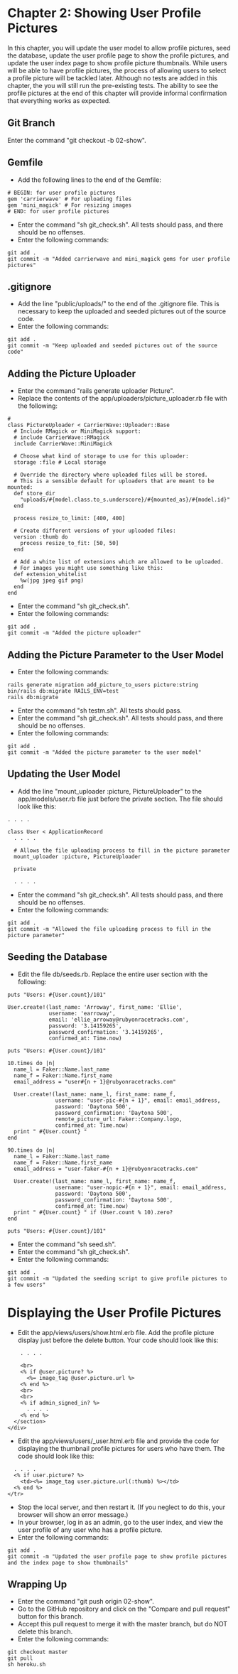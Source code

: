 # Chapter 2: Showing User Profile Pictures
In this chapter, you will update the user model to allow profile pictures, seed the database, update the user profile page to show the profile pictures, and update the user index page to show profile picture thumbnails.  While users will be able to have profile pictures, the process of allowing users to select a profile picture will be tackled later.  Although no tests are added in this chapter, the you will still run the pre-existing tests.  The ability to see the profile pictures at the end of this chapter will provide informal confirmation that everything works as expected.

## Git Branch
Enter the command "git checkout -b 02-show".

## Gemfile
* Add the following lines to the end of the Gemfile:
```
# BEGIN: for user profile pictures
gem 'carrierwave' # For uploading files
gem 'mini_magick' # For resizing images
# END: for user profile pictures
```
* Enter the command "sh git_check.sh".  All tests should pass, and there should be no offenses.
* Enter the following commands:
```
git add .
git commit -m "Added carrierwave and mini_magick gems for user profile pictures"
```
## .gitignore
* Add the line "public/uploads/" to the end of the .gitignore file.  This is necessary to keep the uploaded and seeded pictures out of the source code.
* Enter the following commands:
```
git add .
git commit -m "Keep uploaded and seeded pictures out of the source code"
```

## Adding the Picture Uploader
* Enter the command "rails generate uploader Picture".
* Replace the contents of the app/uploaders/picture_uploader.rb file with the following:
```
#
class PictureUploader < CarrierWave::Uploader::Base
  # Include RMagick or MiniMagick support:
  # include CarrierWave::RMagick
  include CarrierWave::MiniMagick

  # Choose what kind of storage to use for this uploader:
  storage :file # Local storage

  # Override the directory where uploaded files will be stored.
  # This is a sensible default for uploaders that are meant to be mounted:
  def store_dir
    "uploads/#{model.class.to_s.underscore}/#{mounted_as}/#{model.id}"
  end

  process resize_to_limit: [400, 400]

  # Create different versions of your uploaded files:
  version :thumb do
    process resize_to_fit: [50, 50]
  end

  # Add a white list of extensions which are allowed to be uploaded.
  # For images you might use something like this:
  def extension_whitelist
    %w(jpg jpeg gif png)
  end
end
```
* Enter the command "sh git_check.sh".
* Enter the following commands:
```
git add .
git commit -m "Added the picture uploader"
```

## Adding the Picture Parameter to the User Model
* Enter the following commands:
```
rails generate migration add_picture_to_users picture:string
bin/rails db:migrate RAILS_ENV=test
rails db:migrate
```
* Enter the command "sh testm.sh".  All tests should pass.
* Enter the command "sh git_check.sh".  All tests should pass, and there should be no offenses.
* Enter the following commands:
```
git add .
git commit -m "Added the picture parameter to the user model"
```
## Updating the User Model
* Add the line "mount_uploader :picture, PictureUploader" to the app/models/user.rb file just before the private section.  The file should look like this:
```
. . . .

class User < ApplicationRecord
  . . . . 

  # Allows the file uploading process to fill in the picture parameter
  mount_uploader :picture, PictureUploader

  private

  . . . .
```
* Enter the command "sh git_check.sh".  All tests should pass, and there should be no offenses.
* Enter the following commands:
```
git add .
git commit -m "Allowed the file uploading process to fill in the picture parameter"
```

## Seeding the Database
* Edit the file db/seeds.rb.  Replace the entire user section with the following:
```
puts "Users: #{User.count}/101"

User.create!(last_name: 'Arroway', first_name: 'Ellie',
             username: 'earroway',
             email: 'ellie_arroway@rubyonracetracks.com',
             password: '3.14159265',
             password_confirmation: '3.14159265',
             confirmed_at: Time.now)

puts "Users: #{User.count}/101"

10.times do |n|
  name_l = Faker::Name.last_name
  name_f = Faker::Name.first_name
  email_address = "user#{n + 1}@rubyonracetracks.com"

  User.create!(last_name: name_l, first_name: name_f,
               username: "user-pic-#{n + 1}", email: email_address,
               password: 'Daytona 500',
               password_confirmation: 'Daytona 500',
               remote_picture_url: Faker::Company.logo,
               confirmed_at: Time.now)
  print " #{User.count} "
end

90.times do |n|
  name_l = Faker::Name.last_name
  name_f = Faker::Name.first_name
  email_address = "user-faker-#{n + 1}@rubyonracetracks.com"

  User.create!(last_name: name_l, first_name: name_f,
               username: "user-nopic-#{n + 1}", email: email_address,
               password: 'Daytona 500',
               password_confirmation: 'Daytona 500',
               confirmed_at: Time.now)
  print " #{User.count} " if (User.count % 10).zero?
end

puts "Users: #{User.count}/101"
```
* Enter the command "sh seed.sh".
* Enter the command "sh git_check.sh".
* Enter the following commands:
```
git add .
git commit -m "Updated the seeding script to give profile pictures to a few users"
```

# Displaying the User Profile Pictures
* Edit the app/views/users/show.html.erb file.  Add the profile picture display just before the delete button.  Your code should look like this:
```
    . . . .

    <br>
    <% if @user.picture? %>
      <%= image_tag @user.picture.url %>
    <% end %>
    <br>
    <br>
    <% if admin_signed_in? %>
      . . . .
    <% end %>
  </section>
</div>
```
* Edit the app/views/users/_user.html.erb file and provide the code for displaying the thumbnail profile pictures for users who have them.  The code should look like this:
```
  . . . .
  <% if user.picture? %>
    <td><%= image_tag user.picture.url(:thumb) %></td>
  <% end %>
</tr>
```
* Stop the local server, and then restart it.  (If you neglect to do this, your browser will show an error message.)
* In your browser, log in as an admin, go to the user index, and view the user profile of any user who has a profile picture.
* Enter the following commands:
```
git add .
git commit -m "Updated the user profile page to show profile pictures and the index page to show thumbnails"
```

## Wrapping Up
* Enter the command "git push origin 02-show".
* Go to the GitHub repository and click on the "Compare and pull request" button for this branch.
* Accept this pull request to merge it with the master branch, but do NOT delete this branch.
* Enter the following commands:
```
git checkout master
git pull
sh heroku.sh
```
